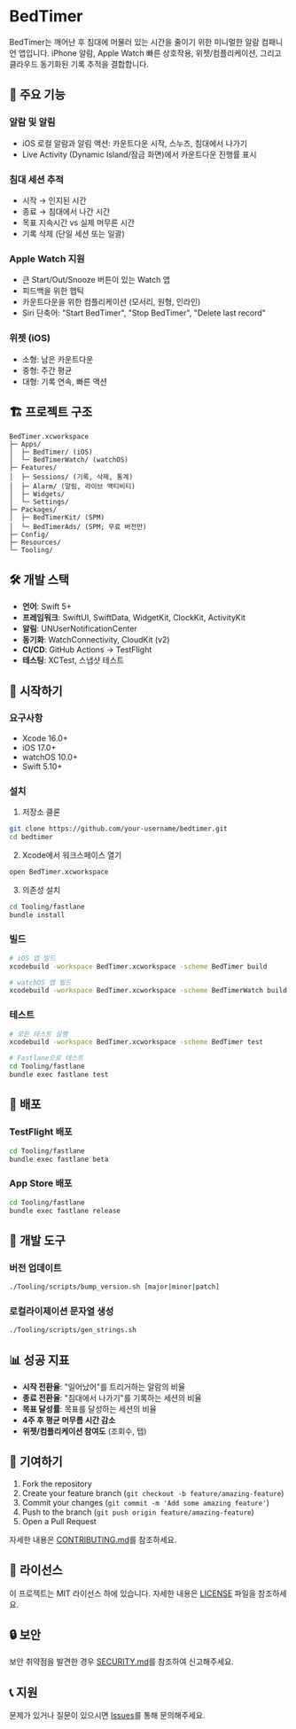 # BedTimer

BedTimer는 깨어난 후 침대에 머물러 있는 시간을 줄이기 위한 미니멀한 알람 컴패니언 앱입니다. iPhone 알람, Apple Watch 빠른 상호작용, 위젯/컴플리케이션, 그리고 클라우드 동기화된 기록 추적을 결합합니다.

## 🚀 주요 기능

### 알람 및 알림
- iOS 로컬 알람과 알림 액션: 카운트다운 시작, 스누즈, 침대에서 나가기
- Live Activity (Dynamic Island/잠금 화면)에서 카운트다운 진행률 표시

### 침대 세션 추적
- 시작 → 인지된 시간
- 종료 → 침대에서 나간 시간  
- 목표 지속시간 vs 실제 머무른 시간
- 기록 삭제 (단일 세션 또는 일괄)

### Apple Watch 지원
- 큰 Start/Out/Snooze 버튼이 있는 Watch 앱
- 피드백을 위한 햅틱
- 카운트다운을 위한 컴플리케이션 (모서리, 원형, 인라인)
- Siri 단축어: "Start BedTimer", "Stop BedTimer", "Delete last record"

### 위젯 (iOS)
- 소형: 남은 카운트다운
- 중형: 주간 평균
- 대형: 기록 연속, 빠른 액션

## 🏗️ 프로젝트 구조

```
BedTimer.xcworkspace
├─ Apps/
│  ├─ BedTimer/ (iOS)
│  └─ BedTimerWatch/ (watchOS)
├─ Features/
│  ├─ Sessions/ (기록, 삭제, 통계)
│  ├─ Alarm/ (알림, 라이브 액티비티)
│  ├─ Widgets/
│  └─ Settings/
├─ Packages/
│  ├─ BedTimerKit/ (SPM)
│  └─ BedTimerAds/ (SPM; 무료 버전만)
├─ Config/
├─ Resources/
└─ Tooling/
```

## 🛠️ 개발 스택

- **언어**: Swift 5+
- **프레임워크**: SwiftUI, SwiftData, WidgetKit, ClockKit, ActivityKit
- **알림**: UNUserNotificationCenter
- **동기화**: WatchConnectivity, CloudKit (v2)
- **CI/CD**: GitHub Actions → TestFlight
- **테스팅**: XCTest, 스냅샷 테스트

## 🚦 시작하기

### 요구사항
- Xcode 16.0+
- iOS 17.0+
- watchOS 10.0+
- Swift 5.10+

### 설치
1. 저장소 클론
```bash
git clone https://github.com/your-username/bedtimer.git
cd bedtimer
```

2. Xcode에서 워크스페이스 열기
```bash
open BedTimer.xcworkspace
```

3. 의존성 설치
```bash
cd Tooling/fastlane
bundle install
```

### 빌드
```bash
# iOS 앱 빌드
xcodebuild -workspace BedTimer.xcworkspace -scheme BedTimer build

# watchOS 앱 빌드  
xcodebuild -workspace BedTimer.xcworkspace -scheme BedTimerWatch build
```

### 테스트
```bash
# 모든 테스트 실행
xcodebuild -workspace BedTimer.xcworkspace -scheme BedTimer test

# Fastlane으로 테스트
cd Tooling/fastlane
bundle exec fastlane test
```

## 📱 배포

### TestFlight 배포
```bash
cd Tooling/fastlane
bundle exec fastlane beta
```

### App Store 배포
```bash
cd Tooling/fastlane
bundle exec fastlane release
```

## 🔧 개발 도구

### 버전 업데이트
```bash
./Tooling/scripts/bump_version.sh [major|minor|patch]
```

### 로컬라이제이션 문자열 생성
```bash
./Tooling/scripts/gen_strings.sh
```

## 📊 성공 지표

- **시작 전환율**: "일어났어"를 트리거하는 알람의 비율
- **종료 전환율**: "침대에서 나가기"를 기록하는 세션의 비율  
- **목표 달성률**: 목표를 달성하는 세션의 비율
- **4주 후 평균 머무름 시간 감소**
- **위젯/컴플리케이션 참여도** (조회수, 탭)

## 🤝 기여하기

1. Fork the repository
2. Create your feature branch (`git checkout -b feature/amazing-feature`)
3. Commit your changes (`git commit -m 'Add some amazing feature'`)
4. Push to the branch (`git push origin feature/amazing-feature`)
5. Open a Pull Request

자세한 내용은 [CONTRIBUTING.md](CONTRIBUTING.md)를 참조하세요.

## 📄 라이선스

이 프로젝트는 MIT 라이선스 하에 있습니다. 자세한 내용은 [LICENSE](LICENSE) 파일을 참조하세요.

## 🔒 보안

보안 취약점을 발견한 경우 [SECURITY.md](SECURITY.md)를 참조하여 신고해주세요.

## 📞 지원

문제가 있거나 질문이 있으시면 [Issues](https://github.com/your-username/bedtimer/issues)를 통해 문의해주세요.